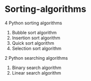# Sorting-algorithms
4 Python sorting algorithms

1. Bubble sort algorithm
1. Insertion sort algorithm
1. Quick sort algorithm
1. Selection sort algorithm

2 Python searching algorithms

1. Binary search algorithm
2. Linear search algorithm
